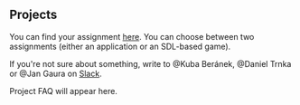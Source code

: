 ## Projects
You can find your assignment [here](https://upr.cs.vsb.cz/projects).
You can choose between two assignments (either an application or an SDL-based game).

If you're not sure about something, write to @Kuba Beránek, @Daniel Trnka or @Jan Gaura on [Slack](https://upr-vsb.slack.com).

Project FAQ will appear here.
